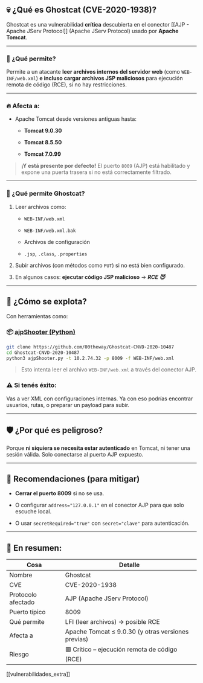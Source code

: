 ## 💀 ¿Qué es **Ghostcat** (CVE-2020-1938)?

Ghostcat es una vulnerabilidad **crítica** descubierta en el conector [[AJP - Apache JServ Protocol]] (Apache JServ Protocol) usado por **Apache Tomcat**.

---

### 📌 ¿Qué permite?

Permite a un atacante **leer archivos internos del servidor web** (como `WEB-INF/web.xml`) **e incluso cargar archivos JSP maliciosos** para ejecución remota de código (RCE), si no hay restricciones.

---

### 🔥 Afecta a:

- Apache Tomcat desde versiones antiguas hasta:
    
    - **Tomcat 9.0.30**
        
    - **Tomcat 8.5.50**
        
    - **Tomcat 7.0.99**
        

> **¡Y está presente por defecto!** El puerto `8009` (AJP) está habilitado y expone una puerta trasera si no está correctamente filtrado.

---

### 🎯 ¿Qué permite Ghostcat?

1. Leer archivos como:
    
    - `WEB-INF/web.xml`
        
    - `WEB-INF/web.xml.bak`
        
    - Archivos de configuración
        
    - `.jsp`, `.class`, `.properties`
        
2. Subir archivos (con métodos como `PUT`) si no está bien configurado.
    
3. En algunos casos: **ejecutar código JSP malicioso** → ***RCE 😈***

---

## 🧪 ¿Cómo se explota?

Con herramientas como:

### 📦 [ajpShooter (Python)](https://github.com/00theway/Ghostcat-CNVD-2020-10487)

```bash
git clone https://github.com/00theway/Ghostcat-CNVD-2020-10487
cd Ghostcat-CNVD-2020-10487
python3 ajpShooter.py -t 10.2.74.32 -p 8009 -f WEB-INF/web.xml
```

> Esto intenta leer el archivo `WEB-INF/web.xml` a través del conector AJP.

### ⚠️ Si tenés éxito:

Vas a ver XML con configuraciones internas. Ya con eso podrías encontrar usuarios, rutas, o preparar un payload para subir.

---

## 🛡 ¿Por qué es peligroso?

Porque **ni siquiera se necesita estar autenticado** en Tomcat, ni tener una sesión válida. Solo conectarse al puerto AJP expuesto.

---

## 🚨 Recomendaciones (para mitigar)

- **Cerrar el puerto 8009** si no se usa.
    
- O configurar `address="127.0.0.1"` en el conector AJP para que solo escuche local.
    
- O usar `secretRequired="true"` con `secret="clave"` para autenticación.
    

---

## 🧠 En resumen:

|Cosa|Detalle|
|---|---|
|Nombre|Ghostcat|
|CVE|CVE-2020-1938|
|Protocolo afectado|AJP (Apache JServ Protocol)|
|Puerto típico|8009|
|Qué permite|LFI (leer archivos) → posible RCE|
|Afecta a|Apache Tomcat ≤ 9.0.30 (y otras versiones previas)|
|Riesgo|🟥 Crítico – ejecución remota de código (RCE)|

[[vulnerabilidades_extra]]